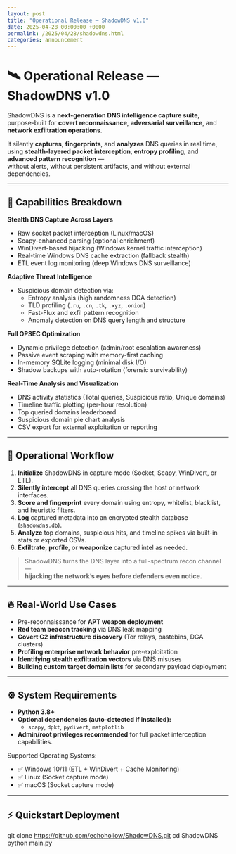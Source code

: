 ```yaml
---
layout: post
title: "Operational Release — ShadowDNS v1.0"
date: 2025-04-28 00:00:00 +0000
permalink: /2025/04/28/shadowdns.html
categories: announcement
---
```



# 🛰️ Operational Release — ShadowDNS v1.0

ShadowDNS is a **next-generation DNS intelligence capture suite**,  
purpose-built for **covert reconnaissance**, **adversarial surveillance**, and **network exfiltration operations**.

It silently **captures**, **fingerprints**, and **analyzes** DNS queries in real time,  
using **stealth-layered packet interception**, **entropy profiling**, and **advanced pattern recognition** —  
without alerts, without persistent artifacts, and without external dependencies.

---

## 🚀 Capabilities Breakdown

**Stealth DNS Capture Across Layers**
- Raw socket packet interception (Linux/macOS)
- Scapy-enhanced parsing (optional enrichment)
- WinDivert-based hijacking (Windows kernel traffic interception)
- Real-time Windows DNS cache extraction (fallback stealth)
- ETL event log monitoring (deep Windows DNS surveillance)

**Adaptive Threat Intelligence**
- Suspicious domain detection via:
  - Entropy analysis (high randomness DGA detection)
  - TLD profiling (`.ru`, `.cn`, `.tk`, `.xyz`, `.onion`)
  - Fast-Flux and exfil pattern recognition
  - Anomaly detection on DNS query length and structure

**Full OPSEC Optimization**
- Dynamic privilege detection (admin/root escalation awareness)
- Passive event scraping with memory-first caching
- In-memory SQLite logging (minimal disk I/O)
- Shadow backups with auto-rotation (forensic survivability)

**Real-Time Analysis and Visualization**
- DNS activity statistics (Total queries, Suspicious ratio, Unique domains)
- Timeline traffic plotting (per-hour resolution)
- Top queried domains leaderboard
- Suspicious domain pie chart analysis
- CSV export for external exploitation or reporting

---

## 🧩 Operational Workflow

1. **Initialize** ShadowDNS in capture mode (Socket, Scapy, WinDivert, or ETL).
2. **Silently intercept** all DNS queries crossing the host or network interfaces.
3. **Score and fingerprint** every domain using entropy, whitelist, blacklist, and heuristic filters.
4. **Log** captured metadata into an encrypted stealth database (`shadowdns.db`).
5. **Analyze** top domains, suspicious hits, and timeline spikes via built-in stats or exported CSVs.
6. **Exfiltrate**, **profile**, or **weaponize** captured intel as needed.

> ShadowDNS turns the DNS layer into a full-spectrum recon channel —  
> **hijacking the network’s eyes before defenders even notice.**

---

## 🔥 Real-World Use Cases

- Pre-reconnaissance for **APT weapon deployment**
- **Red team beacon tracking** via DNS leak mapping
- **Covert C2 infrastructure discovery** (Tor relays, pastebins, DGA clusters)
- **Profiling enterprise network behavior** pre-exploitation
- **Identifying stealth exfiltration vectors** via DNS misuses
- **Building custom target domain lists** for secondary payload deployment

---

## ⚙️ System Requirements

- **Python 3.8+**
- **Optional dependencies (auto-detected if installed):**
  - `scapy`, `dpkt`, `pydivert`, `matplotlib`
- **Admin/root privileges recommended** for full packet interception capabilities.

Supported Operating Systems:
- ✅ Windows 10/11 (ETL + WinDivert + Cache Monitoring)
- ✅ Linux (Socket capture mode)
- ✅ macOS (Socket capture mode)

---

## ⚡ Quickstart Deployment


git clone https://github.com/echohollow/ShadowDNS.git
cd ShadowDNS
python main.py
